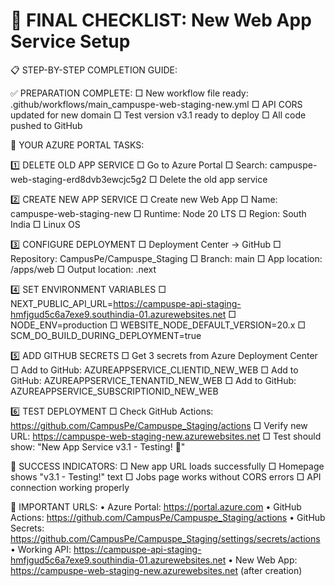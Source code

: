 🎯 FINAL CHECKLIST: New Web App Service Setup
==============================================

📋 STEP-BY-STEP COMPLETION GUIDE:

✅ PREPARATION COMPLETE:
□ New workflow file ready: .github/workflows/main_campuspe-web-staging-new.yml
□ API CORS updated for new domain
□ Test version v3.1 ready to deploy
□ All code pushed to GitHub

🔧 YOUR AZURE PORTAL TASKS:

1️⃣ DELETE OLD APP SERVICE
□ Go to Azure Portal
□ Search: campuspe-web-staging-erd8dvb3ewcjc5g2
□ Delete the old app service

2️⃣ CREATE NEW APP SERVICE
□ Create new Web App
□ Name: campuspe-web-staging-new
□ Runtime: Node 20 LTS
□ Region: South India
□ Linux OS

3️⃣ CONFIGURE DEPLOYMENT
□ Deployment Center → GitHub
□ Repository: CampusPe/Campuspe_Staging
□ Branch: main
□ App location: /apps/web
□ Output location: .next

4️⃣ SET ENVIRONMENT VARIABLES
□ NEXT_PUBLIC_API_URL=https://campuspe-api-staging-hmfjgud5c6a7exe9.southindia-01.azurewebsites.net
□ NODE_ENV=production
□ WEBSITE_NODE_DEFAULT_VERSION=20.x
□ SCM_DO_BUILD_DURING_DEPLOYMENT=true

5️⃣ ADD GITHUB SECRETS
□ Get 3 secrets from Azure Deployment Center
□ Add to GitHub: AZUREAPPSERVICE_CLIENTID_NEW_WEB
□ Add to GitHub: AZUREAPPSERVICE_TENANTID_NEW_WEB
□ Add to GitHub: AZUREAPPSERVICE_SUBSCRIPTIONID_NEW_WEB

6️⃣ TEST DEPLOYMENT
□ Check GitHub Actions: https://github.com/CampusPe/Campuspe_Staging/actions
□ Verify new URL: https://campuspe-web-staging-new.azurewebsites.net
□ Test should show: "New App Service v3.1 - Testing! 🎉"

🎉 SUCCESS INDICATORS:
□ New app URL loads successfully
□ Homepage shows "v3.1 - Testing!" text
□ Jobs page works without CORS errors
□ API connection working properly

🔗 IMPORTANT URLS:
• Azure Portal: https://portal.azure.com
• GitHub Actions: https://github.com/CampusPe/Campuspe_Staging/actions
• GitHub Secrets: https://github.com/CampusPe/Campuspe_Staging/settings/secrets/actions
• Working API: https://campuspe-api-staging-hmfjgud5c6a7exe9.southindia-01.azurewebsites.net
• New Web App: https://campuspe-web-staging-new.azurewebsites.net (after creation)

